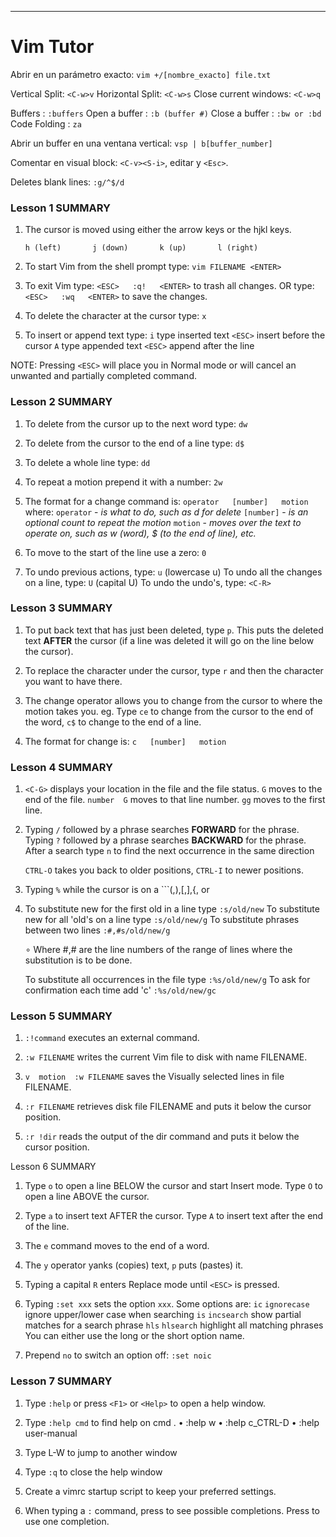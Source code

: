 ---

# Vim Tutor 


Abrir en un parámetro exacto: `vim +/[nombre_exacto] file.txt`

Vertical Split: `<C-w>v` 
Horizontal Split: `<C-w>s` 
Close current windows: `<C-w>q`

Buffers : `:buffers`
Open a buffer : `:b (buffer #)`
Close a buffer : `:bw or :bd`
Code Folding : `za` 

Abrir un buffer en una ventana vertical: `vsp | b[buffer_number]`

Comentar en visual block:  `<C-v><S-i>`, editar y `<Esc>`.

Deletes blank lines: `:g/^$/d`



### Lesson 1 SUMMARY

  1. The cursor is moved using either the arrow keys or the hjkl keys.

        ```h (left)       j (down)       k (up)       l (right)```

  2. To start Vim from the shell prompt type:  ```vim FILENAME <ENTER>```

  3. To exit Vim type:    ```<ESC>   :q!   <ENTER>```  to trash all changes.
             OR type:     ```<ESC>   :wq   <ENTER>```  to save the changes.

  4. To delete the character at the cursor type:  `x`

  5. To insert or append text type:
         `i`   type inserted text `<ESC>` insert before the cursor
         `A`   type appended text `<ESC>` append after the line

NOTE: Pressing `<ESC>` will place you in Normal mode or will cancel
      an unwanted and partially completed command.


### Lesson 2 SUMMARY

  1. To delete from the cursor up to the next word type:    `dw`

  2. To delete from the cursor to the end of a line type:    `d$`

  3. To delete a whole line type:    `dd`

  4. To repeat a motion prepend it with a number:   `2w`

  5. The format for a change command is:
               `operator   [number]   motion`
     where:
       `operator` - *is what to do, such as  d  for delete*
       `[number]` - *is an optional count to repeat the motion*
       `motion`   - *moves over the text to operate on, such as  w (word), $ (to the end of line), etc.*

  6. To move to the start of the line use a zero: `0`

  7. To undo previous actions, type:           `u`  (lowercase u)
     To undo all the changes on a line, type:  `U`  (capital U)
     To undo the undo's, type:                 `<C-R>`

### Lesson 3 SUMMARY

  1. To put back text that has just been deleted, type `p`.  This puts the
     deleted text **AFTER** the cursor (if a line was deleted it will go on the
     line below the cursor).

  2. To replace the character under the cursor, type  `r`  and then the
     character you want to have there.

  3. The change operator allows you to change from the cursor to where the
     motion takes you.  eg. Type  `ce`  to change from the cursor to the end of
     the word,  `c$`  to change to the end of a line.

  4. The format for change is:
         ```c   [number]   motion```

### Lesson 4 SUMMARY
  1. `<C-G>` displays your location in the file and the file status.
             `G`  moves to the end of the file.
             `number  G`  moves to that line number.
             `gg`  moves to the first line.

  2. Typing  `/`  followed by a phrase searches **FORWARD** for the phrase.
     Typing  `?`  followed by a phrase searches **BACKWARD** for the phrase.
     After a search type  `n`  to find the next occurrence in the same direction
     
     `CTRL-O` takes you back to older positions, `CTRL-I` to newer positions.

  3. Typing  `%`  while the cursor is on a ```(,),[,],{, or 

  4. To substitute new for the first old in a line type    `:s/old/new`
     To substitute new for all 'old's on a line type       `:s/old/new/g`
     To substitute phrases between two lines        `:#,#s/old/new/g`

        ∘ Where #,# are the line numbers of the range of lines where the substitution is to be done.

     To substitute all occurrences in the file type        `:%s/old/new/g`
     To ask for confirmation each time add 'c'             `:%s/old/new/gc`

### Lesson 5 SUMMARY
  1.  `:!command`  executes an external command.

  2.  `:w FILENAME`  writes the current Vim file to disk with name FILENAME.

  3.  ```v  motion  :w FILENAME```  saves the Visually selected lines in file
      FILENAME.

  4.  ```:r FILENAME```  retrieves disk file FILENAME and puts it below the
      cursor position.

  5.  ```:r !dir```  reads the output of the dir command and puts it below the
      cursor position.

Lesson 6 SUMMARY

  1. Type  `o`  to open a line BELOW the cursor and start Insert mode.
     Type  `O`  to open a line ABOVE the cursor.

  2. Type  `a`  to insert text AFTER the cursor.
     Type  `A`  to insert text after the end of the line.

  3. The  `e`  command moves to the end of a word.

  4. The  `y`  operator yanks (copies) text,  `p`  puts (pastes) it.

  5. Typing a capital  `R`  enters Replace mode until  `<ESC>`  is pressed.

  6. Typing ```:set xxx``` sets the option `xxx`.  Some options are:
        `ic` `ignorecase`       ignore upper/lower case when searching
        `is` `incsearch`        show partial matches for a search phrase
        `hls` `hlsearch`        highlight all matching phrases
     You can either use the long or the short option name.

  7. Prepend `no` to switch an option off:   `:set noic`

### Lesson 7 SUMMARY

  1. Type  `:help`  or press `<F1>` or `<Help>`  to open a help window.

  2. Type  `:help cmd`  to find help on  cmd .
    • :help w
    • :help c_CTRL-D
    • :help user-manual

  3. Type  <C-W><C-W>L-W  to jump to another window

  4. Type  `:q`  to close the help window

  5. Create a vimrc startup script to keep your preferred settings.

  6. When typing a  `:`  command, press <C-D> to see possible completions.
     Press <TAB> to use one completion.
